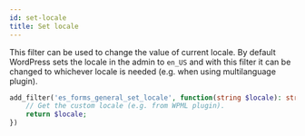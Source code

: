 ```yaml
---
id: set-locale
title: Set locale
---
```


This filter can be used to change the value of current locale. By default WordPress sets the locale in the admin to `en_US` and with this filter it can be changed to whichever locale is needed (e.g. when using multilanguage plugin).

```php
add_filter('es_forms_general_set_locale', function(string $locale): string {
	// Get the custom locale (e.g. from WPML plugin).
	return $locale;
})

